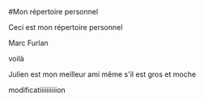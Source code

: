 #Mon répertoire personnel


Ceci est mon répertoire personnel

Marc Furlan 

voilà



Julien est mon meilleur ami même s'il est gros et moche

modificatiiiiiiiiiion